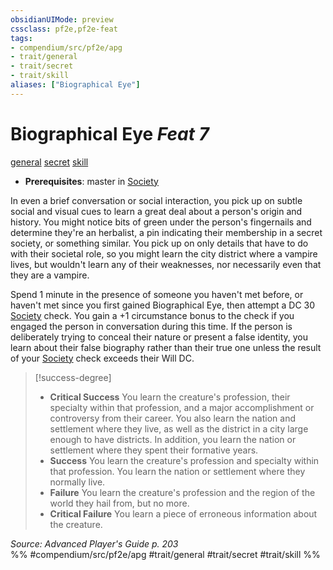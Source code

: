 ```yaml
---
obsidianUIMode: preview
cssclass: pf2e,pf2e-feat
tags:
- compendium/src/pf2e/apg
- trait/general
- trait/secret
- trait/skill
aliases: ["Biographical Eye"]
---
```

# Biographical Eye  *Feat 7*  
[general](/rules/traits/general.md)  [secret](/rules/traits/secret.md)  [skill](/rules/traits/skill.md)  

- **Prerequisites**: master in [Society](/compendium/skills.md#Society)

In even a brief conversation or social interaction, you pick up on subtle social and visual cues to learn a great deal about a person's origin and history. You might notice bits of green under the person's fingernails and determine they're an herbalist, a pin indicating their membership in a secret society, or something similar. You pick up on only details that have to do with their societal role, so you might learn the city district where a vampire lives, but wouldn't learn any of their weaknesses, nor necessarily even that they are a vampire.

Spend 1 minute in the presence of someone you haven't met before, or haven't met since you first gained Biographical Eye, then attempt a DC 30 [Society](/compendium/skills.md#Society) check. You gain a +1 circumstance bonus to the check if you engaged the person in conversation during this time. If the person is deliberately trying to conceal their nature or present a false identity, you learn about their false biography rather than their true one unless the result of your [Society](/compendium/skills.md#Society) check exceeds their Will DC.

> [!success-degree] 
> - **Critical Success** You learn the creature's profession, their specialty within that profession, and a major accomplishment or controversy from their career. You also learn the nation and settlement where they live, as well as the district in a city large enough to have districts. In addition, you learn the nation or settlement where they spent their formative years.
> - **Success** You learn the creature's profession and specialty within that profession. You learn the nation or settlement where they normally live.
> - **Failure** You learn the creature's profession and the region of the world they hail from, but no more.
> - **Critical Failure** You learn a piece of erroneous information about the creature.

*Source: Advanced Player's Guide p. 203*  
%% #compendium/src/pf2e/apg #trait/general #trait/secret #trait/skill %%
